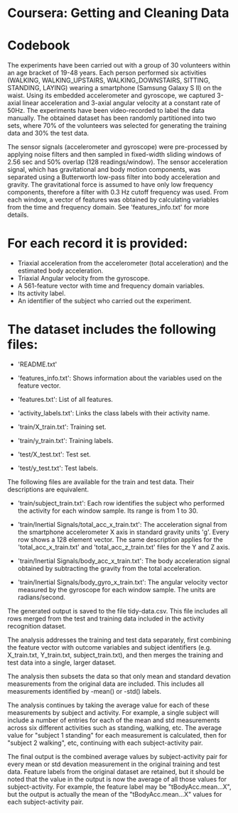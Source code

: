 Coursera: Getting and Cleaning Data
===================================
Codebook
==================================================================

The experiments have been carried out with a group of 30 volunteers within an age bracket of 19-48 years. Each person performed six activities (WALKING, WALKING_UPSTAIRS, WALKING_DOWNSTAIRS, SITTING, STANDING, LAYING) wearing a smartphone (Samsung Galaxy S II) on the waist. Using its embedded accelerometer and gyroscope, we captured 3-axial linear acceleration and 3-axial angular velocity at a constant rate of 50Hz. The experiments have been video-recorded to label the data manually. The obtained dataset has been randomly partitioned into two sets, where 70% of the volunteers was selected for generating the training data and 30% the test data. 

The sensor signals (accelerometer and gyroscope) were pre-processed by applying noise filters and then sampled in fixed-width sliding windows of 2.56 sec and 50% overlap (128 readings/window). The sensor acceleration signal, which has gravitational and body motion components, was separated using a Butterworth low-pass filter into body acceleration and gravity. The gravitational force is assumed to have only low frequency components, therefore a filter with 0.3 Hz cutoff frequency was used. From each window, a vector of features was obtained by calculating variables from the time and frequency domain. See 'features_info.txt' for more details. 

For each record it is provided:
======================================

- Triaxial acceleration from the accelerometer (total acceleration) and the estimated body acceleration.
- Triaxial Angular velocity from the gyroscope. 
- A 561-feature vector with time and frequency domain variables. 
- Its activity label. 
- An identifier of the subject who carried out the experiment.

The dataset includes the following files:
=========================================

- 'README.txt'

- 'features_info.txt': Shows information about the variables used on the feature vector.

- 'features.txt': List of all features.

- 'activity_labels.txt': Links the class labels with their activity name.

- 'train/X_train.txt': Training set.

- 'train/y_train.txt': Training labels.

- 'test/X_test.txt': Test set.

- 'test/y_test.txt': Test labels.

The following files are available for the train and test data. Their descriptions are equivalent. 

- 'train/subject_train.txt': Each row identifies the subject who performed the activity for each window sample. Its range is from 1 to 30. 

- 'train/Inertial Signals/total_acc_x_train.txt': The acceleration signal from the smartphone accelerometer X axis in standard gravity units 'g'. Every row shows a 128 element vector. The same description applies for the 'total_acc_x_train.txt' and 'total_acc_z_train.txt' files for the Y and Z axis. 

- 'train/Inertial Signals/body_acc_x_train.txt': The body acceleration signal obtained by subtracting the gravity from the total acceleration. 

- 'train/Inertial Signals/body_gyro_x_train.txt': The angular velocity vector measured by the gyroscope for each window sample. The units are radians/second. 


The generated output is saved to the file tidy-data.csv. This file includes all rows merged from the test and training data included in the activity recognition dataset.

The analysis addresses the training and test data separately, first combining the feature vector with outcome variables and subject identifiers (e.g. X_train.txt, Y_train.txt, subject_train.txt), and then merges the training and test data into a single, larger dataset.

The analysis then subsets the data so that only mean and standard devation measurements from the original data are included. This includes all measurements identified by -mean() or -std() labels.

The analysis continues by taking the average value for each of these measurements by subject and activity. For example, a single subject will include a number of entries for each of the mean and std measurements across six different activities such as standing, walking, etc. The average value for "subject 1 standing" for each measurement is calculated, then for "subject 2 walking", etc, continuing with each subject-activity pair.

The final output is the combined average values by subject-activity pair for every mean or std devation measurement in the original training and test data. Feature labels from the original dataset are retained, but it should be noted that the value in the output is now the average of all those values for subject-activity. For example, the feature label may be "tBodyAcc.mean...X", but the output is actually the mean of the "tBodyAcc.mean...X" values for each subject-activity pair.
